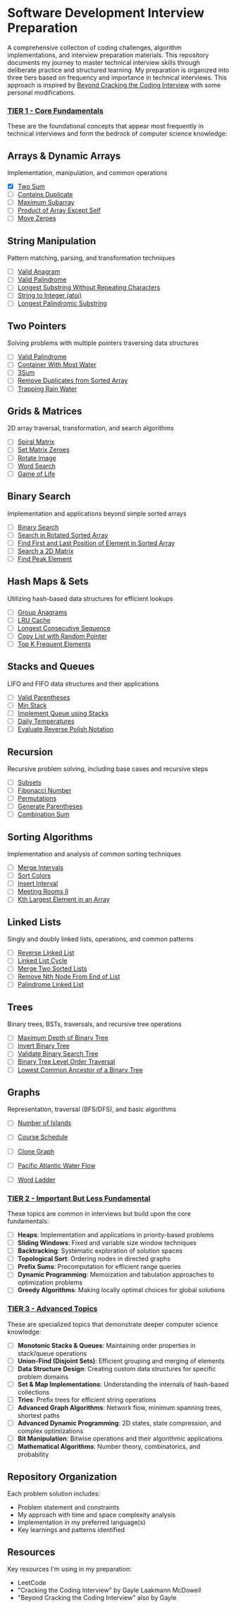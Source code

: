 # Software Development Interview Preparation

A comprehensive collection of coding challenges, algorithm implementations, and interview preparation materials. This repository documents my journey to master technical interview skills through deliberate practice and structured learning. My preparation is organized into three tiers based on frequency and importance in technical interviews. This approach is inspired by [Beyond Cracking the Coding Interview](https://www.beyondctci.com/) with some personal modifications.

### [TIER 1 - Core Fundamentals](./tier-1-core)

These are the foundational concepts that appear most frequently in technical interviews and form the bedrock of computer science knowledge:

## Arrays & Dynamic Arrays
Implementation, manipulation, and common operations

- [x] [Two Sum](/tier-1/arrays/EASY-two-sum)
- [ ] [Contains Duplicate](/tier-1/arrays/EASY-contains-duplicate)
- [ ] [Maximum Subarray](/tier-1/arrays/MEDIUM-maximum-subarray)
- [ ] [Product of Array Except Self](/tier-1/arrays/MEDIUM-product-of-array-except-self)
- [ ] [Move Zeroes](/tier-1/arrays/EASY-move-zeroes)

## String Manipulation
Pattern matching, parsing, and transformation techniques

- [ ] [Valid Anagram](/tier-1/string-manipulation/EASY-valid-anagram)
- [ ] [Valid Palindrome](/tier-1/string-manipulation/EASY-valid-palindrome)
- [ ] [Longest Substring Without Repeating Characters](/tier-1/string-manipulation/MEDIUM-longest-substring-without-repeating-characters)
- [ ] [String to Integer (atoi)](/tier-1/string-manipulation/MEDIUM-string-to-integer-atoi)
- [ ] [Longest Palindromic Substring](/tier-1/string-manipulation/MEDIUM-longest-palindromic-substring)

## Two Pointers
Solving problems with multiple pointers traversing data structures

- [ ] [Valid Palindrome](/tier-1/two-pointers/EASY-valid-palindrome)
- [ ] [Container With Most Water](/tier-1/two-pointers/MEDIUM-container-with-most-water)
- [ ] [3Sum](/tier-1/two-pointers/MEDIUM-3sum)
- [ ] [Remove Duplicates from Sorted Array](/tier-1/two-pointers/EASY-remove-duplicates-from-sorted-array)
- [ ] [Trapping Rain Water](/tier-1/two-pointers/HARD-trapping-rain-water)

## Grids & Matrices
2D array traversal, transformation, and search algorithms

- [ ] [Spiral Matrix](/tier-1/grids-matrices/MEDIUM-spiral-matrix)
- [ ] [Set Matrix Zeroes](/tier-1/grids-matrices/MEDIUM-set-matrix-zeroes)
- [ ] [Rotate Image](/tier-1/grids-matrices/MEDIUM-rotate-image)
- [ ] [Word Search](/tier-1/grids-matrices/MEDIUM-word-search)
- [ ] [Game of Life](/tier-1/grids-matrices/MEDIUM-game-of-life)

## Binary Search
Implementation and applications beyond simple sorted arrays

- [ ] [Binary Search](/tier-1/binary-search/EASY-binary-search)
- [ ] [Search in Rotated Sorted Array](/tier-1/binary-search/MEDIUM-search-in-rotated-sorted-array)
- [ ] [Find First and Last Position of Element in Sorted Array](/tier-1/binary-search/MEDIUM-find-first-and-last-position)
- [ ] [Search a 2D Matrix](/tier-1/binary-search/MEDIUM-search-a-2d-matrix)
- [ ] [Find Peak Element](/tier-1/binary-search/MEDIUM-find-peak-element)

## Hash Maps & Sets
Utilizing hash-based data structures for efficient lookups

- [ ] [Group Anagrams](/tier-1/hash-maps-sets/MEDIUM-group-anagrams)
- [ ] [LRU Cache](/tier-1/hash-maps-sets/MEDIUM-lru-cache)
- [ ] [Longest Consecutive Sequence](/tier-1/hash-maps-sets/MEDIUM-longest-consecutive-sequence)
- [ ] [Copy List with Random Pointer](/tier-1/hash-maps-sets/MEDIUM-copy-list-with-random-pointer)
- [ ] [Top K Frequent Elements](/tier-1/hash-maps-sets/MEDIUM-top-k-frequent-elements)

## Stacks and Queues
LIFO and FIFO data structures and their applications

- [ ] [Valid Parentheses](/tier-1/stacks-queues/EASY-valid-parentheses)
- [ ] [Min Stack](/tier-1/stacks-queues/MEDIUM-min-stack)
- [ ] [Implement Queue using Stacks](/tier-1/stacks-queues/EASY-implement-queue-using-stacks)
- [ ] [Daily Temperatures](/tier-1/stacks-queues/MEDIUM-daily-temperatures)
- [ ] [Evaluate Reverse Polish Notation](/tier-1/stacks-queues/MEDIUM-evaluate-reverse-polish-notation)

## Recursion
Recursive problem solving, including base cases and recursive steps

- [ ] [Subsets](/tier-1/recursion/MEDIUM-subsets)
- [ ] [Fibonacci Number](/tier-1/recursion/EASY-fibonacci-number)
- [ ] [Permutations](/tier-1/recursion/MEDIUM-permutations)
- [ ] [Generate Parentheses](/tier-1/recursion/MEDIUM-generate-parentheses)
- [ ] [Combination Sum](/tier-1/recursion/MEDIUM-combination-sum)

## Sorting Algorithms
Implementation and analysis of common sorting techniques

- [ ] [Merge Intervals](/tier-1/sorting/MEDIUM-merge-intervals)
- [ ] [Sort Colors](/tier-1/sorting/MEDIUM-sort-colors)
- [ ] [Insert Interval](/tier-1/sorting/MEDIUM-insert-interval)
- [ ] [Meeting Rooms II](/tier-1/sorting/MEDIUM-meeting-rooms-ii)
- [ ] [Kth Largest Element in an Array](/tier-1/sorting/MEDIUM-kth-largest-element-in-array)

## Linked Lists
Singly and doubly linked lists, operations, and common patterns

- [ ] [Reverse Linked List](/tier-1/linked-lists/EASY-reverse-linked-list)
- [ ] [Linked List Cycle](/tier-1/linked-lists/EASY-linked-list-cycle)
- [ ] [Merge Two Sorted Lists](/tier-1/linked-lists/EASY-merge-two-sorted-lists)
- [ ] [Remove Nth Node From End of List](/tier-1/linked-lists/MEDIUM-remove-nth-node-from-end)
- [ ] [Palindrome Linked List](/tier-1/linked-lists/EASY-palindrome-linked-list)

## Trees
Binary trees, BSTs, traversals, and recursive tree operations

- [ ] [Maximum Depth of Binary Tree](/tier-1/trees/EASY-maximum-depth-of-binary-tree)
- [ ] [Invert Binary Tree](/tier-1/trees/EASY-invert-binary-tree)
- [ ] [Validate Binary Search Tree](/tier-1/trees/MEDIUM-validate-binary-search-tree)
- [ ] [Binary Tree Level Order Traversal](/tier-1/trees/MEDIUM-binary-tree-level-order-traversal)
- [ ] [Lowest Common Ancestor of a Binary Tree](/tier-1/trees/MEDIUM-lowest-common-ancestor)

## Graphs
Representation, traversal (BFS/DFS), and basic algorithms

- [ ] [Number of Islands](/tier-1/graphs/MEDIUM-number-of-islands)
- [ ] [Course Schedule](/tier-1/graphs/MEDIUM-course-schedule)
- [ ] [Clone Graph](/tier-1/graphs/MEDIUM-clone-graph)
- [ ] [Pacific Atlantic Water Flow](/tier-1/graphs/MEDIUM-pacific-atlantic-water-flow)
- [ ] [Word Ladder](/tier-1/graphs/HARD-word-ladder)



### [TIER 2 - Important But Less Fundamental](./tier-2-important)

These topics are common in interviews but build upon the core fundamentals:

- [ ] **Heaps**: Implementation and applications in priority-based problems
- [ ] **Sliding Windows**: Fixed and variable size window techniques
- [ ] **Backtracking**: Systematic exploration of solution spaces
- [ ] **Topological Sort**: Ordering nodes in directed graphs
- [ ] **Prefix Sums**: Precomputation for efficient range queries
- [ ] **Dynamic Programming**: Memoization and tabulation approaches to optimization problems
- [ ] **Greedy Algorithms**: Making locally optimal choices for global solutions

### [TIER 3 - Advanced Topics](./tier-3)

These are specialized topics that demonstrate deeper computer science knowledge:

- [ ] **Monotonic Stacks & Queues**: Maintaining order properties in stack/queue operations
- [ ] **Union-Find (Disjoint Sets)**: Efficient grouping and merging of elements
- [ ] **Data Structure Design**: Creating custom data structures for specific problem domains
- [ ] **Set & Map Implementations**: Understanding the internals of hash-based collections
- [ ] **Tries**: Prefix trees for efficient string operations
- [ ] **Advanced Graph Algorithms**: Network flow, minimum spanning trees, shortest paths
- [ ] **Advanced Dynamic Programming**: 2D states, state compression, and complex optimizations
- [ ] **Bit Manipulation**: Bitwise operations and their algorithmic applications
- [ ] **Mathematical Algorithms**: Number theory, combinatorics, and probability

## Repository Organization

Each problem solution includes:

- Problem statement and constraints
- My approach with time and space complexity analysis
- Implementation in my preferred language(s)
- Key learnings and patterns identified

## Resources

Key resources I'm using in my preparation:

- LeetCode
- "Cracking the Coding Interview" by Gayle Laakmann McDowell
- "Beyond Cracking the Coding Interview" also by Gayle
